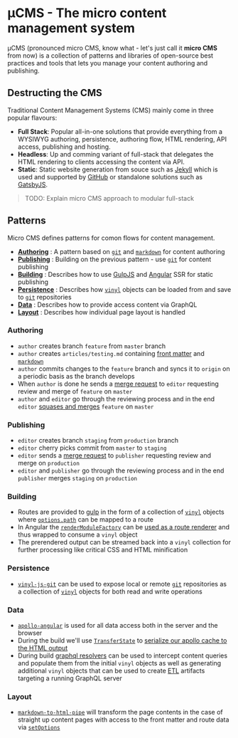 # µCMS - The micro content management system

µCMS (pronounced micro CMS, know what - let's just call it **micro CMS** from now) is a collection of patterns and libraries of open-source best practices and tools that lets you manage your content authoring and publishing.

## Destructing the CMS

Traditional Content Management Systems (CMS) mainly come in three popular flavours:

- **Full Stack**: Popular all-in-one solutions that provide everything from a WYSIWYG authoring, persistence, authoring flow, HTML rendering, API access, publishing and hosting.
- **Headless**: Up and comming variant of full-stack that delegates the HTML rendering to clients accessing the content via API.
- **Static**: Static website generation from souce such as [Jekyll](https://jekyllrb.com/) which is used and supported by [GitHub](https://github.com/) or standalone solutions such as [GatsbyJS](https://www.gatsbyjs.org/).

> TODO: Explain micro CMS approach to modular full-stack

## Patterns

Micro CMS defines patterns for comon flows for content management.

- [**Authoring**](#authoring) : A pattern based on [`git`](https://git-scm.com/) and [`markdown`](https://daringfireball.net/projects/markdown/syntax) for content authoring
- [**Publishing**](#publishing) : Building on the previous pattern - use [`git`](https://git-scm.com/) for content publishing
- [**Building**](#building) : Describes how to use [GulpJS](https://gulpjs.com/) and [Angular](https://angular.io/) SSR for static publishing
- [**Persistence**](#persistence) : Describes how [`vinyl`](https://www.npmjs.com/package/vinyl) objects can be loaded from and save to [`git`](https://git-scm.com/) repositories
- [**Data**](#data) : Describes how to provide access content via GraphQL
- [**Layout**](#layout) : Describes how individual page layout is handled

### Authoring

- `author` creates branch `feature` from `master` branch
- `author` creates `articles/testing.md` containing [front matter](https://jekyllrb.com/docs/front-matter/) and [`markdown`](https://daringfireball.net/projects/markdown/syntax)
- `author` commits changes to the `feature` branch and syncs it to `origin` on a periodic basis as the branch develops
- When `author` is done he sends a [merge request](https://docs.gitlab.com/ee/user/project/merge_requests/) to `editor` requesting review and merge of `feature` on `master`
- `author` and `editor` go through the reviewing process and in the end `editor` [squases and merges](https://docs.gitlab.com/ee/user/project/merge_requests/squash_and_merge.html) `feature` on `master`

### Publishing

- `editor` creates branch `staging` from `production` branch
- `editor` cherry picks commit from `master` to `staging`
- `editor` sends a [merge request](https://docs.gitlab.com/ee/user/project/merge_requests/) to `publisher` requesting review and merge on `production`
- `editor` and `publisher` go through the reviewing process and in the end `publisher` merges `staging` on `production`

### Building

- Routes are provided to [gulp](https://gulpjs.com/) in the form of a collection of [`vinyl`](https://www.npmjs.com/package/vinyl) objects where [`options.path`](https://github.com/gulpjs/vinyl#optionspath) can be mapped to a route
- In Angular the [`renderModuleFactory`](https://angular.io/api/platform-server/renderModuleFactory) can be [used as a route renderer](https://github.com/angular/universal-starter/blob/master/prerender.ts#L36) and thus wrapped to consume a `vinyl` object
- The prerendered output can be streamed back into a `vinyl` collection for further processing like critical CSS and HTML minification

### Persistence

- [`vinyl-js-git`](https://github.com/mu-cms/vinyl-js-git) can be used to expose local or remote [`git`](https://git-scm.com/) repositories as a collection of [`vinyl`](https://www.npmjs.com/package/vinyl) objects for both read and write operations

### Data

- [`apollo-angular`](https://www.apollographql.com/docs/angular/basics/setup.html) is used for all data access both in the server and the browser
- During the build we'll use [`TransferState`](https://angular.io/api/platform-browser/TransferState) to [serialize our apollo cache to the HTML output](https://github.com/apollographql/apollo-angular/blob/master/docs/source/recipes/server-side-rendering.md)
- During build [graphql resolvers](https://www.apollographql.com/docs/graphql-tools/resolvers) can be used to intercept content queries and populate them from the initial `vinyl` objects as well as generating additional `vinyl` objects that can be used to create [ETL](https://en.wikipedia.org/wiki/Extract,_transform,_load) artifacts targeting a running GraphQL server

### Layout

- [`markdown-to-html-pipe`](https://www.npmjs.com/package/markdown-to-html-pipe) will transform the page contents in the case of straight up content pages with access to the front matter and route data via [`setOptions`](https://github.com/conclurer/markdown-to-html-pipe/blob/master/src/markdown-to-html.pipe.ts#L14)